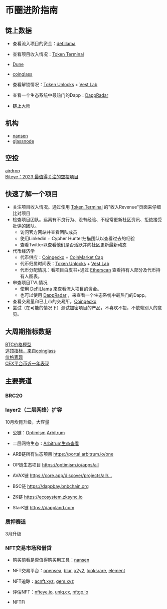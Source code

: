 # 币圈进阶指南

## 链上数据
- 查看流入项目的资金：[defillama](https://defillama.com/)  
- 查看项目收入情况：[Token Terminal](https://tokenterminal.com/)
- [Dune](https://dune.com/home)  
- [coinglass](https://www.coinglass.com/zh)  
- 查看解锁情况：[Token Unlocks](https://token.unlocks.app/) + [Vest Lab](https://vestlab.io/)

- 查看一个生态系统中最热门的Dapp：[DappRadar](https://dappradar.com/)  
- [链上大师](https://www.oklink.com/zh-cn/chainhub)

## 机构
- [nansen](https://www.nansen.ai/)
- [glassnode](https://glassnode.com/)

## 空投
[airdrop](https://airdrops.io/)  
[Biteye：2023 最值得关注的空投项目](https://mirror.xyz/0x30bF18409211FB048b8Abf44c27052c93cF329F2/QtPR1vfvoFJXFq3WmtbAxErhYXcZYsRQGq1YHP5nyFU)

## 快速了解一个项目
- 关注项目收入情况。通过使用 [Token Terminal](https://tokenterminal.com/) 的"收入Revenue"页面来仔细比对项目
- 检查项目团队。远离有不良行为、没有经验、不经常更新社区资讯、拒绝接受批评的团队。
  - 访问官方网站并查看团队成员
  - 使用Linkedin + Cypher Hunter扫描团队以查看过去的经验
  - 查看Twitter以查看他们是否活跃并向社区更新最新动态
- 代币经济学
  - 代币供应：[Coingecko](https://www.coingecko.com/) + [CoinMarket Cap](https://coinmarketcap.com/)
  - 代币归属时间表：[Token Unlocks](https://token.unlocks.app/) + [Vest Lab](https://vestlab.io/)
  - 代币分配情况：看项目白皮书+通过 [Etherscan](https://etherscan.io/) 查看持有人部分及代币持有人图表。
- 审查项目TVL情况
  - 使用 [DeFiLlama](https://defillama.com/) 来查看流入项目的资金。
  - 也可以使用 [DappRadar](https://dappradar.com/) ，来查看一个生态系统中最热门的Dapp。
- 查看交易量和已上市的交易所。[Coingecko](https://www.coingecko.com/)
- 尝试（在可能的情况下）测试加密项目的产品，不喜欢不投，不依赖别人的意见。


## 大周期指标数据
[BTC价格模型](https://studio.glassnode.com/dashboards/btc-pricing-models)  
[逃顶指标，来自coinglass](https://www.coinglass.com/zh/pro/i/MA)  
[价格表现](https://www.theblock.co/data/crypto-markets/prices)  
[CEX平台币近一年表现](https://www.theblock.co/data/crypto-markets/exchange-tokens/exchange-token-performance-1y)







## 主要赛道

### BRC20


### layer2（二层网络）扩容
10月坎昆升级，大容量
- 公链：[Optimism](https://www.optimism.io/) [Arbitrum](https://arbitrum.io/)
- 二层网络生态：[Arbitrum生态查看](https://defillama.com/chain/Arbitrum)


- ARB链所有生态项目
https://portal.arbitrum.io/one
- OP链生态项目
https://optimism.io/apps/all
- AVAX链
https://core.app/discover/projects/all/…
- BSC链
https://dappbay.bnbchain.org
- ZK链
https://ecosystem.zksync.io
- StarK链
https://dappland.com

### 质押赛道
3月升级

### NFT交易市场和借贷
- 购买前看是否值得购买用工具：[nansen](https://www.nansen.ai/)
- NFT交易平台：[opensea](https://opensea.io/), [blur](https://blur.io/), [x2y2](https://x2y2.io/zh-Hans), [looksrare](https://looksrare.org/), [element](https://element.market/)  

- NFT追踪：[acnft.xyz](https://acnft.xyz/), [gem.xyz](https://www.gem.xyz/)  

- 评估NFT：[nfteye.io](https://nfteye.io/), [uniq.cx](https://uniq.cx/), [nftgo.io](https://nftgo.io/)  

- NFTFi



